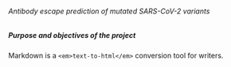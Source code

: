###### Antibody escape prediction of mutated SARS-CoV-2 variants 
##### Purpose and objectives of the project
Markdown is a `<em>text-to-html</em>` conversion tool for writers.
